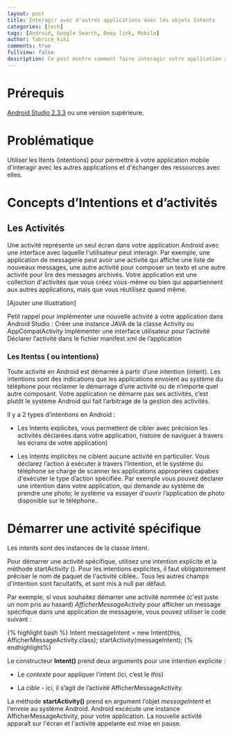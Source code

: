 ```yaml
---
layout: post
title: Interagir avec d'autres applications avec les objets Intents
categories: [tech]
tags: [Android, Google Search, Deep link, Mobile]
author: fabrice_kiki
comments: true
fullview: false
description: Ce post montre comment faire interagir votre application avec les autres applications disponibles sur le téléphone de l'utilisateur.
---
```

# Prérequis
<a href="https://developer.android.com/studio/index.html?gclid=Cj0KCQjw95vPBRDVARIsAKvPd3Ljl-9BwN6bjz3QhsKkLdxyCAg9wpZzgkSsKCPhK7JfBBKxqWP6c7waAiQTEALw_wcB">Android Studio 2.3.3</a> ou une version supérieure.


# Problématique
Utiliser les Itents (intentions) pour permettre à votre application mobile d'interagir avec les autres applications et d'échanger des ressources avec elles.

# Concepts d’Intentions et d’activités

## Les Activités
 
Une activité représente un seul écran dans votre application Android avec une interface avec laquelle l'utilisateur peut interagir. Par exemple, une application de messagerie peut avoir une activité qui affiche une liste de nouveaux messages, une autre activité pour composer un texto et une autre activité pour lire des messages archivés. Votre application est une collection d'activités que vous créez vous-même ou bien qui appartiennent aux autres applications, mais que vous réutilisez quand même.

[Ajouter une illustration]

Petit rappel pour implémenter une nouvelle activité à votre application dans Android Studio :
Créer une instance JAVA de la classe  Activity ou AppCompatActivity
Implémenter une interface utilisateur pour l’activité
Déclarer l’activité dans le fichier manifest.xml  de l’application

### Les Itentss ( ou intentions)

Toute activité en Android est démarrée à partir d’une intention (intent). Les intentions sont des indications que les applications envoient au système du téléphone pour réclamer le démarrage d’une activité ou de n’importe quel autre composant. Votre application ne démarre pas ses activités, c’est plutôt le système Android qui fait  l’arbitrage de la gestion des activités.

Il y a 2 types d’intentions en Android :

* Les Intents explicites, vous permettent de cibler avec précision les activités déclarées dans votre application, histoire  de naviguer à travers les écrans de votre application)

* Les Intents implicites ne ciblent aucune activité en particulier. Vous déclarez l’action à exécuter à travers l’Intention, et le système du téléphone se charge de scanner les applications appropriées capabes d'exécuter le type d’action spécifiée. Par exemple vous pouvez déclarer une intention dans votre application, qui demande au système de prendre une photo; le système va essayer d'ouvrir l’application de photo disponible sur le téléphone..

# Démarrer une activité spécifique

Les intents sont des instances de la classe Intent.

Pour démarrer une activité spécifique, utilisez une intention explicite et la méthode startActivity (). Pour les intentions explicites, il faut obligatoirement préciser le nom de paquet de l'activité ciblée.. Tous les autres champs d'intention sont facultatifs, et sont mis à null par défaut.

Par exemple, si vous souhaitez démarrer une activité  nommée (c'est juste un nom pris au hasard) *AfficherMessageActivity* pour afficher un message spécifique dans une application de messagerie, vous pouvez utiliser le code suivant :

{% highlight bash %}
Intent messageIntent = new Intent(this, AfficherMessageActivity.class);
startActivity(messageIntent);
{% endhighlight%}

Le constructeur **Intent()** prend deux arguments pour une intention explicite :

* Le *contexte* pour appliquer l’intent (ici, c’est le *this*)

* La *cible* - ici, il s’agit de l’activité AfficherMessageActivity.

La méthode **startActivity()**  prend en argument l’objet *messageIntent* et l’envoie au système Android. Android excécute une instance AfficherMessageActivity, pour votre application. La nouvelle activité apparaît sur l'écran et l'activité appelante est mise en pause.